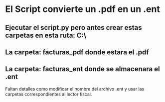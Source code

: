 # El Script convierte un .pdf en un .ent
## Ejecutar el script.py pero antes crear estas carpetas en esta ruta: C:\
## La carpeta: facturas_pdf donde estara el .pdf
## La carpeta: facturas_ent donde se almacenara el .ent

Faltan detalles como modificar el nombre del archivo .ent
y usar las carpetas correspondientes al lector fiscal.
